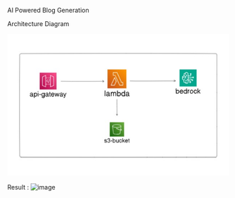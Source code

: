 AI Powered Blog Generation

Architecture Diagram

![alt text](<WhatsApp Image 2025-04-15 at 12.06.07_90bda5ee.jpg>)


Result : 
![image](https://github.com/user-attachments/assets/9da465a6-5537-4a5a-801a-3d8254e8342c)
